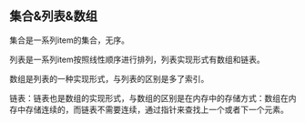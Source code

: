 ## 集合&列表&数组

集合是一系列item的集合，无序。

列表是一系列item按照线性顺序进行排列，列表实现形式有数组和链表。

数组是列表的一种实现形式，与列表的区别是多了索引。

链表：链表也是数组的实现形式，与数组的区别是在内存中的存储方式：数组在内存中存储连续的，而链表不需要连续，通过指针来查找上一个或者下一个元素。

